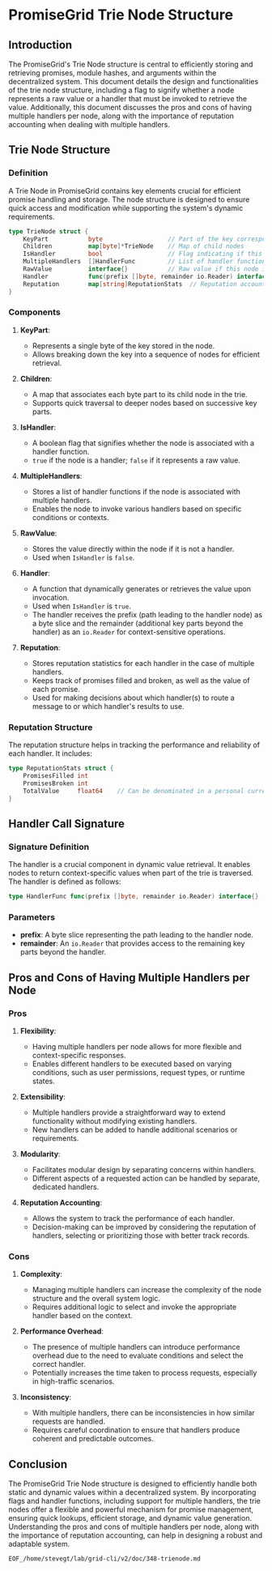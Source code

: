 # PromiseGrid Trie Node Structure

## Introduction

The PromiseGrid's Trie Node structure is central to efficiently storing and retrieving promises, module hashes, and arguments within the decentralized system. This document details the design and functionalities of the trie node structure, including a flag to signify whether a node represents a raw value or a handler that must be invoked to retrieve the value. Additionally, this document discusses the pros and cons of having multiple handlers per node, along with the importance of reputation accounting when dealing with multiple handlers.

## Trie Node Structure

### Definition

A Trie Node in PromiseGrid contains key elements crucial for efficient promise handling and storage. The node structure is designed to ensure quick access and modification while supporting the system's dynamic requirements.

```go
type TrieNode struct {
    KeyPart           byte                  // Part of the key corresponding to this node
    Children          map[byte]*TrieNode    // Map of child nodes
    IsHandler         bool                  // Flag indicating if this node is a handler
    MultipleHandlers  []HandlerFunc         // List of handler functions if this node has multiple handlers
    RawValue          interface{}           // Raw value if this node is not a handler
    Handler           func(prefix []byte, remainder io.Reader) interface{}  // Handler function if this node is a handler
    Reputation        map[string]ReputationStats  // Reputation accounting for handlers
}
```

### Components

1. **KeyPart**:
    - Represents a single byte of the key stored in the node.
    - Allows breaking down the key into a sequence of nodes for efficient retrieval.

2. **Children**:
    - A map that associates each byte part to its child node in the trie.
    - Supports quick traversal to deeper nodes based on successive key parts.

3. **IsHandler**:
    - A boolean flag that signifies whether the node is associated with a handler function.
    - `true` if the node is a handler; `false` if it represents a raw value.

4. **MultipleHandlers**:
    - Stores a list of handler functions if the node is associated with multiple handlers.
    - Enables the node to invoke various handlers based on specific conditions or contexts.

5. **RawValue**:
    - Stores the value directly within the node if it is not a handler.
    - Used when `IsHandler` is `false`.

6. **Handler**:
    - A function that dynamically generates or retrieves the value upon invocation.
    - Used when `IsHandler` is `true`.
    - The handler receives the prefix (path leading to the handler node) as a byte slice and the remainder (additional key parts beyond the handler) as an `io.Reader` for context-sensitive operations.

7. **Reputation**:
    - Stores reputation statistics for each handler in the case of multiple handlers.
    - Keeps track of promises filled and broken, as well as the value of each promise.
    - Used for making decisions about which handler(s) to route a message to or which handler's results to use.

### Reputation Structure

The reputation structure helps in tracking the performance and reliability of each handler. It includes:

```go
type ReputationStats struct {
    PromisesFilled int
    PromisesBroken int
    TotalValue     float64    // Can be denominated in a personal currency/points issued by the requestor
}
```

## Handler Call Signature

### Signature Definition

The handler is a crucial component in dynamic value retrieval. It enables nodes to return context-specific values when part of the trie is traversed. The handler is defined as follows:

```go
type HandlerFunc func(prefix []byte, remainder io.Reader) interface{}
```

### Parameters

- **prefix**: A byte slice representing the path leading to the handler node.
- **remainder**: An `io.Reader` that provides access to the remaining key parts beyond the handler.

## Pros and Cons of Having Multiple Handlers per Node

### Pros

1. **Flexibility**:
    - Having multiple handlers per node allows for more flexible and context-specific responses.
    - Enables different handlers to be executed based on varying conditions, such as user permissions, request types, or runtime states.

2. **Extensibility**:
    - Multiple handlers provide a straightforward way to extend functionality without modifying existing handlers.
    - New handlers can be added to handle additional scenarios or requirements.

3. **Modularity**:
    - Facilitates modular design by separating concerns within handlers.
    - Different aspects of a requested action can be handled by separate, dedicated handlers.

4. **Reputation Accounting**:
    - Allows the system to track the performance of each handler.
    - Decision-making can be improved by considering the reputation of handlers, selecting or prioritizing those with better track records.

### Cons

1. **Complexity**:
    - Managing multiple handlers can increase the complexity of the node structure and the overall system logic.
    - Requires additional logic to select and invoke the appropriate handler based on the context.

2. **Performance Overhead**:
    - The presence of multiple handlers can introduce performance overhead due to the need to evaluate conditions and select the correct handler.
    - Potentially increases the time taken to process requests, especially in high-traffic scenarios.

3. **Inconsistency**:
    - With multiple handlers, there can be inconsistencies in how similar requests are handled.
    - Requires careful coordination to ensure that handlers produce coherent and predictable outcomes.

## Conclusion

The PromiseGrid Trie Node structure is designed to efficiently handle both static and dynamic values within a decentralized system. By incorporating flags and handler functions, including support for multiple handlers, the trie nodes offer a flexible and powerful mechanism for promise management, ensuring quick lookups, efficient storage, and dynamic value generation. Understanding the pros and cons of multiple handlers per node, along with the importance of reputation accounting, can help in designing a robust and adaptable system.
```
EOF_/home/stevegt/lab/grid-cli/v2/doc/348-trienode.md
